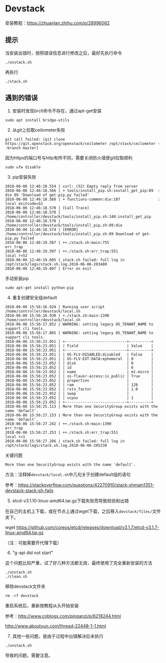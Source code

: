 # Devstack

安装教程：https://zhuanlan.zhihu.com/p/28996062

## 提示

当安装出错时，按照错误信息进行修改之后，最好先执行命令

```shell
./unstack.sh
```

再执行

```shell
./stack.sh
```



## 遇到的错误

1. 安装时发现brctl命令不存在，通过apt-get安装

```shell
sudo apt install bridge-utils
```



2. 从git上拉取ceilometer失败

```
git call failed: [git clone https://git.openstack.org/openstack/ceilometer /opt/stack/ceilometer --branch master]
```

因为https的端口号与http有所不同，需要关闭防火墙使git拉取顺利

```shell
sudo ufw disable
```



3. pip安装失败

```
2018-06-06 12:46:18.554 | curl: (52) Empty reply from server
2018-06-06 12:46:18.566 | + tools/install_pip.sh:install_get_pip:89  :   die 89 'Download of get-pip.py failed'
2018-06-06 12:46:18.568 | + functions-common:die:187                 :   local exitcode=52
2018-06-06 12:46:18.570 | [Call Trace]
2018-06-06 12:46:18.570 | /home/controller/devstack/tools/install_pip.sh:140:install_get_pip
2018-06-06 12:46:18.570 | /home/controller/devstack/tools/install_pip.sh:89:die
2018-06-06 12:46:18.574 | [ERROR] /home/controller/devstack/tools/install_pip.sh:89 Download of get-pip.py failed
2018-06-06 12:46:19.587 | ++./stack.sh:main:755                       err_trap
2018-06-06 12:46:19.597 | ++./stack.sh:err_trap:551                   local r=52
2018-06-06 12:46:19.605 | stack.sh failed: full log in /opt/stack/logs/stack.sh.log.2018-06-06-203400
2018-06-06 12:46:19.607 | Error on exit
```

手动安装pip

```
sudo apt-get install python-pip
```



4. 重复创建安全组default

```
2018-06-06 15:56:16.924 | Running user script /home/controller/devstack/local.sh
2018-06-06 15:56:16.930 | +./stack.sh:main:1390                      /home/controller/devstack/local.sh
2018-06-06 15:56:17.852 | WARNING: setting legacy OS_TENANT_NAME to support cli tools.
2018-06-06 15:56:17.865 | WARNING: setting legacy OS_TENANT_NAME to support cli tools.
2018-06-06 15:56:23.051 | +----------------------------+----------+
2018-06-06 15:56:23.051 | | Field                      | Value    |
2018-06-06 15:56:23.051 | +----------------------------+----------+
2018-06-06 15:56:23.051 | | OS-FLV-DISABLED:disabled   | False    |
2018-06-06 15:56:23.051 | | OS-FLV-EXT-DATA:ephemeral  | 0        |
2018-06-06 15:56:23.052 | | disk                       | 0        |
2018-06-06 15:56:23.052 | | id                         | 6        |
2018-06-06 15:56:23.052 | | name                       | m1.micro |
2018-06-06 15:56:23.052 | | os-flavor-access:is_public | True     |
2018-06-06 15:56:23.052 | | properties                 |          |
2018-06-06 15:56:23.052 | | ram                        | 128      |
2018-06-06 15:56:23.052 | | rxtx_factor                | 1.0      |
2018-06-06 15:56:23.052 | | swap                       |          |
2018-06-06 15:56:23.052 | | vcpus                      | 1        |
2018-06-06 15:56:23.052 | +----------------------------+----------+
2018-06-06 15:56:25.113 | More than one SecurityGroup exists with the name 'default'.
2018-06-06 15:56:27.153 | More than one SecurityGroup exists with the name 'default'.
2018-06-06 15:56:27.242 | ++./stack.sh:main:1390                      err_trap
2018-06-06 15:56:27.253 | ++./stack.sh:err_trap:551                   local r=1
2018-06-06 15:56:27.266 | stack.sh failed: full log in /opt/stack/logs/stack.sh.log.2018-06-06-205330
```

关键问题

```
More than one SecurityGroup exists with the name 'default'.
```

方法：注释掉`devstack/local.sh`中几句关于创建default组的语句

参考：https://stackoverflow.com/questions/42270910/stack-shmain1351-devstack-stack-sh-fails



5. etcd-v3.1.10-linux-amd64.tar.gz下载失败而导致校验和出错

在自己的主机上下载，或在节点上通过wget下载，之后移入`devstack/files/`文件夹下。

wget https://github.com/coreos/etcd/releases/download/v3.1.7/etcd-v3.1.7-linux-amd64.tar.gz

（注：可能需要开代理下载）



6. "g-api did not start"

这个问题比较严重，试了好几种方法都无效，最终使用了完全重新安装的方法

```shell
./unstack.sh
./clean.sh
```

移除devstack文件夹

```shell
rm -rf devstack
```

重启系统后，重新按教程从头开始安装

参考：http://www.cnblogs.com/pinganzi/p/6218244.html

http://www.aboutyun.com/thread-22448-1-1.html



7. 其他一些问题，是由于过程中出错解决后未执行

```
./unstack.sh
```

导致的问题，需要注意。